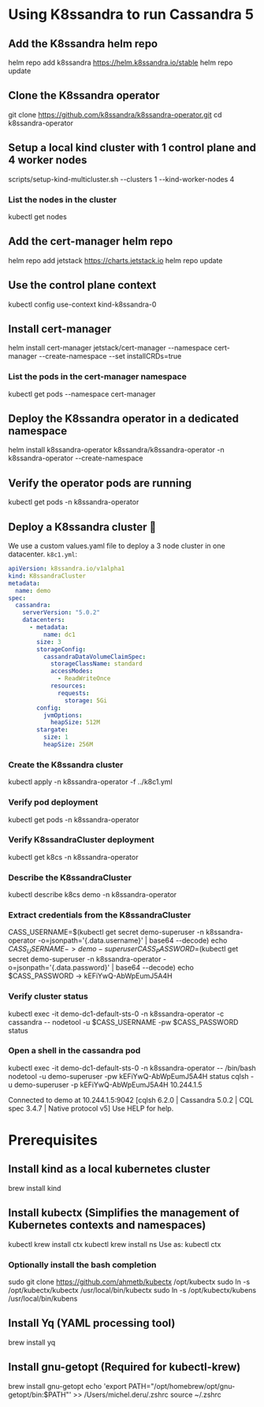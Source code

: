 # Using K8ssandra to run Cassandra 5

## Add the K8ssandra helm repo
helm repo add k8ssandra https://helm.k8ssandra.io/stable
helm repo update

## Clone the K8ssandra operator
git clone https://github.com/k8ssandra/k8ssandra-operator.git
cd k8ssandra-operator

## Setup a local kind cluster with 1 control plane and 4 worker nodes
scripts/setup-kind-multicluster.sh --clusters 1 --kind-worker-nodes 4

### List the nodes in the cluster
kubectl get nodes

## Add the cert-manager helm repo
helm repo add jetstack https://charts.jetstack.io
helm repo update

## Use the control plane context
kubectl config use-context kind-k8ssandra-0

## Install cert-manager
helm install cert-manager jetstack/cert-manager --namespace cert-manager --create-namespace --set installCRDs=true

### List the pods in the cert-manager namespace
kubectl get pods --namespace cert-manager

## Deploy the K8ssandra operator in a dedicated namespace
helm install k8ssandra-operator k8ssandra/k8ssandra-operator -n k8ssandra-operator --create-namespace

## Verify the operator pods are running
kubectl get pods -n k8ssandra-operator

## Deploy a K8ssandra cluster 🤩
We use a custom values.yaml file to deploy a 3 node cluster in one datacenter.
`k8c1.yml`:
```yaml
apiVersion: k8ssandra.io/v1alpha1
kind: K8ssandraCluster
metadata:
  name: demo
spec:
  cassandra:
    serverVersion: "5.0.2"
    datacenters:
      - metadata:
          name: dc1
        size: 3
        storageConfig:
          cassandraDataVolumeClaimSpec:
            storageClassName: standard
            accessModes:
              - ReadWriteOnce
            resources:
              requests:
                storage: 5Gi
        config:
          jvmOptions:
            heapSize: 512M
        stargate:
          size: 1
          heapSize: 256M
```

### Create the K8ssandra cluster
kubectl apply -n k8ssandra-operator -f ../k8c1.yml

### Verify pod deployment
kubectl get pods -n k8ssandra-operator

### Verify K8ssandraCluster deployment
kubectl get k8cs -n k8ssandra-operator

### Describe the K8ssandraCluster
kubectl describe k8cs demo -n k8ssandra-operator

### Extract credentials from the K8ssandraCluster
CASS_USERNAME=$(kubectl get secret demo-superuser -n k8ssandra-operator -o=jsonpath='{.data.username}' | base64 --decode)
echo $CASS_USERNAME
-> demo-superuser
CASS_PASSWORD=$(kubectl get secret demo-superuser -n k8ssandra-operator -o=jsonpath='{.data.password}' | base64 --decode)
echo $CASS_PASSWORD
-> kEFiYwQ-AbWpEumJ5A4H

### Verify cluster status
kubectl exec -it demo-dc1-default-sts-0 -n k8ssandra-operator -c cassandra -- nodetool -u $CASS_USERNAME -pw $CASS_PASSWORD status

### Open a shell in the cassandra pod
kubectl exec -it demo-dc1-default-sts-0 -n k8ssandra-operator -- /bin/bash
nodetool -u demo-superuser -pw kEFiYwQ-AbWpEumJ5A4H status
cqlsh -u demo-superuser -p kEFiYwQ-AbWpEumJ5A4H 10.244.1.5

Connected to demo at 10.244.1.5:9042
[cqlsh 6.2.0 | Cassandra 5.0.2 | CQL spec 3.4.7 | Native protocol v5]
Use HELP for help.

# Prerequisites

## Install kind as a local kubernetes cluster
brew install kind

## Install kubectx (Simplifies the management of Kubernetes contexts and namespaces)
kubectl krew install ctx
kubectl krew install ns
Use as: kubectl ctx

### Optionally install the bash completion
sudo git clone https://github.com/ahmetb/kubectx /opt/kubectx
sudo ln -s /opt/kubectx/kubectx /usr/local/bin/kubectx
sudo ln -s /opt/kubectx/kubens /usr/local/bin/kubens

## Install Yq (YAML processing tool)
brew install yq

## Install gnu-getopt (Required for kubectl-krew)
brew install gnu-getopt
echo 'export PATH="/opt/homebrew/opt/gnu-getopt/bin:$PATH"' >> /Users/michel.deru/.zshrc
source ~/.zshrc
